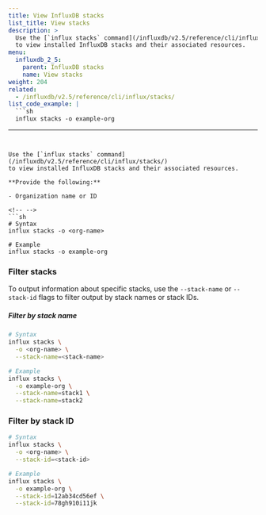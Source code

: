 ```yaml
---
title: View InfluxDB stacks
list_title: View stacks
description: >
  Use the [`influx stacks` command](/influxdb/v2.5/reference/cli/influx/stacks/)
  to view installed InfluxDB stacks and their associated resources.
menu:
  influxdb_2_5:
    parent: InfluxDB stacks
    name: View stacks
weight: 204
related:
  - /influxdb/v2.5/reference/cli/influx/stacks/
list_code_example: |
  ```sh
  influx stacks -o example-org
  ```
---
```


Use the [`influx stacks` command](/influxdb/v2.5/reference/cli/influx/stacks/)
to view installed InfluxDB stacks and their associated resources.

**Provide the following:**

- Organization name or ID

<!-- -->
```sh
# Syntax
influx stacks -o <org-name>

# Example
influx stacks -o example-org
```

### Filter stacks

To output information about specific stacks, use the `--stack-name` or `--stack-id`
flags to filter output by stack names or stack IDs.

##### Filter by stack name

```sh
# Syntax
influx stacks \
  -o <org-name> \
  --stack-name=<stack-name>

# Example
influx stacks \
  -o example-org \
  --stack-name=stack1 \
  --stack-name=stack2
```

### Filter by stack ID

```sh
# Syntax
influx stacks \
  -o <org-name> \
  --stack-id=<stack-id>

# Example
influx stacks \
  -o example-org \
  --stack-id=12ab34cd56ef \
  --stack-id=78gh910i11jk
```
